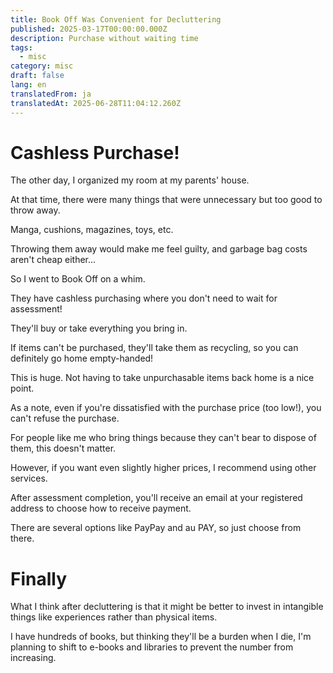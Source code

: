```yaml
---
title: Book Off Was Convenient for Decluttering
published: 2025-03-17T00:00:00.000Z
description: Purchase without waiting time
tags:
  - misc
category: misc
draft: false
lang: en
translatedFrom: ja
translatedAt: 2025-06-28T11:04:12.260Z
---
```

# Cashless Purchase!

The other day, I organized my room at my parents' house.

At that time, there were many things that were unnecessary but too good to throw away.

Manga, cushions, magazines, toys, etc.

Throwing them away would make me feel guilty, and garbage bag costs aren't cheap either...

So I went to Book Off on a whim.

They have cashless purchasing where you don't need to wait for assessment!

They'll buy or take everything you bring in.

If items can't be purchased, they'll take them as recycling, so you can definitely go home empty-handed!

This is huge. Not having to take unpurchasable items back home is a nice point.

As a note, even if you're dissatisfied with the purchase price (too low!), you can't refuse the purchase.

For people like me who bring things because they can't bear to dispose of them, this doesn't matter.

However, if you want even slightly higher prices, I recommend using other services.

After assessment completion, you'll receive an email at your registered address to choose how to receive payment.

There are several options like PayPay and au PAY, so just choose from there.

# Finally

What I think after decluttering is that it might be better to invest in intangible things like experiences rather than physical items.

I have hundreds of books, but thinking they'll be a burden when I die, I'm planning to shift to e-books and libraries to prevent the number from increasing.
